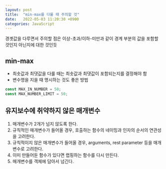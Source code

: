 ```yaml
---
layout: post
title:  "min-max를 다룰 때 주의할 것"
date:   2022-05-03 11:20:30 +0900
categories: JavaScript
---
```


경곗값을 다루면서 주의할 점은 이상-초과/이하-미만과 같이 경계 부분의 값을 포함할 것인지 아닌지에 대한 것인듯

## min-max
- 최솟값과 최댓값을 다룰 때는 최솟값과 최댓값이 포함되는지를 결정해야 함
- 변수명을 지을 때 명시하는 것도 좋은 방법
```js
const MAX_IN_NUMBER = 50;
const MAX_NUMBER_LIMIT = 50;
```

## 유지보수에 취약하지 않은 매개변수
1. 매개변수가 2개가 넘지 않도록 한다.
2. 규칙적인 매개변수가 들어올 경우, 호출하는 함수의 네이밍과 인자의 순서의 연관성을 고려한다.
3. 규칙적이지 않은 매개변수가 들어올 경우, arguments, rest parameter 등을 매개변수로 고려한다.
4. 이미 만들어둔 함수가 있다면 랩핑하는 함수를 다시 만든다.
5. 매개변수를 객체에 담아서 넘긴다.